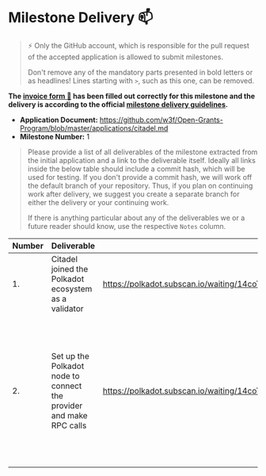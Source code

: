 # Milestone Delivery :mailbox:

> ⚡ Only the GitHub account, which is responsible for the pull request of the accepted application is allowed to submit milestones. 
> 
> Don't remove any of the mandatory parts presented in bold letters or as headlines! Lines starting with `>`, such as this one, can be removed.

**The [invoice form :pencil:](https://docs.google.com/forms/d/e/1FAIpQLSdSqj2vYjvpiIytkjcc40Pwl0Eg76WGUAq5L9e8eFuuOegmLw/viewform) has been filled out correctly for this milestone and the delivery is according to the official [milestone delivery guidelines](https://github.com/w3f/General-Grants-Program/blob/master/grants/milestone-deliverables-guidelines.md).**  

* **Application Document:** https://github.com/w3f/Open-Grants-Program/blob/master/applications/citadel.md
* **Milestone Number:** 1

> Please provide a list of all deliverables of the milestone extracted from the initial application and a link to the deliverable itself. Ideally all links inside the below table should include a commit hash, which will be used for testing. If you don't provide a commit hash, we will work off the default branch of your repository. Thus, if you plan on continuing work after delivery, we suggest you create a separate branch for either the delivery or your continuing work. 
> 
> If there is anything particular about any of the deliverables we or a future reader should know, use the respective `Notes` column.

| Number | Deliverable | Link | Notes |
| ------------- | ------------- | ------------- |------------- |
| 1. | Citadel joined the Polkadot ecosystem as a validator | https://polkadot.subscan.io/waiting/14coT8D8CB5L71J2HtKh6aCXZawKkeA8WE3A55qry3qeHJmF | ... | 
| 2. | Set up the Polkadot node to connect the provider and make RPC calls | https://polkadot.subscan.io/waiting/14coT8D8CB5L71J2HtKh6aCXZawKkeA8WE3A55qry3qeHJmF | Provider is available only for our servers. We check for updates and our node is always up to date. |

